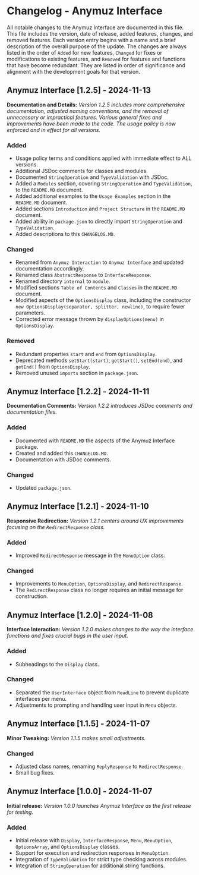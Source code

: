 # Changelog - Anymuz Interface

All notable changes to the Anymuz Interface are documented in this file. This file includes the version, date of release, added features, changes, and removed features. Each version entry begins with a name and a brief description of the overall purpose of the update. The changes are always listed in the order of `Added` for new features, `Changed` for fixes or modifications to existing features, and `Removed` for features and functions that have become redundant. They are listed in order of significance and alignment with the development goals for that version.

## Anymuz Interface [1.2.5] - 2024-11-13
**Documentation and Details:** *Version 1.2.5 includes more comprehensive documentation, adjusted naming conventions, and the removal of unnecessary or impractical features. Various general fixes and improvements have been made to the code. The usage policy is now enforced and in effect for all versions.*
  
### Added
- Usage policy terms and conditions applied with immediate effect to ALL versions.
- Additional JSDoc comments for classes and modules.
- Documented `StringOperation` and `TypeValidation` with JSDoc.
- Added a `Modules` section, covering `StringOperation` and `TypeValidation`, to the `README.MD` document.
- Added additional examples to the `Usage Examples` section in the `README.MD` document.
- Added sections `Introduction` and `Project Structure` in the `README.MD` document.
- Added ability in `package.json` to directly import `StringOperation` and `TypeValidation`.
- Added descriptions to this `CHANGELOG.MD`.

### Changed
- Renamed from `Anymuz Interaction` to `Anymuz Interface` and updated documentation accordingly.
- Renamed class `AbstractResponse` to `InterfaceResponse`.
- Renamed directory `internal` to `module`.
- Modified sections `Table of Contents` and `Classes` in the `README.MD` document.
- Modified aspects of the `OptionsDisplay` class, including the constructor `new OptionsDisplay(separator, splitter, newline)`, to require fewer parameters.
- Corrected error message thrown by `displayOptions(menu)` in `OptionsDisplay`.

### Removed
- Redundant properties `start` and `end` from `OptionsDisplay`.
- Deprecated methods `setStart(start)`, `getStart()`, `setEnd(end)`, and `getEnd()` from `OptionsDisplay`.
- Removed unused `imports` section in `package.json`.

## Anymuz Interface [1.2.2] - 2024-11-11
**Documentation Comments:** *Version 1.2.2 introduces JSDoc comments and documentation files.*

### Added
- Documented with `README.MD` the aspects of the Anymuz Interface package.
- Created and added this `CHANGELOG.MD`.
- Documentation with JSDoc comments.

### Changed
- Updated `package.json`.

## Anymuz Interface [1.2.1] - 2024-11-10
**Responsive Redirection:** *Version 1.2.1 centers around UX improvements focusing on the `RedirectResponse` class.*

### Added
- Improved `RedirectResponse` message in the `MenuOption` class.

### Changed
- Improvements to `MenuOption`, `OptionsDisplay`, and `RedirectResponse`.
- The `RedirectResponse` class no longer requires an initial message for construction.

## Anymuz Interface [1.2.0] - 2024-11-08
**Interface Interaction:** *Version 1.2.0 makes changes to the way the interface functions and fixes crucial bugs in the user input.*

### Added
- Subheadings to the `Display` class.

### Changed
- Separated the `UserInterface` object from `ReadLine` to prevent duplicate interfaces per menu.
- Adjustments to prompting and handling user input in `Menu` objects.

## Anymuz Interface [1.1.5] - 2024-11-07
**Minor Tweaking:** *Version 1.1.5 makes small adjustments.*

### Changed
- Adjusted class names, renaming `ReplyResponse` to `RedirectResponse`.
- Small bug fixes.

## Anymuz Interface [1.0.0] - 2024-11-07
**Initial release:** *Version 1.0.0 launches Anymuz Interface as the first release for testing.*

### Added
- Initial release with `Display`, `InterfaceResponse`, `Menu`, `MenuOption`, `OptionsArray`, and `OptionsDisplay` classes.
- Support for execution and redirection responses in `MenuOption`.
- Integration of `TypeValidation` for strict type checking across modules.
- Integration of `StringOperation` for additional string functions.

